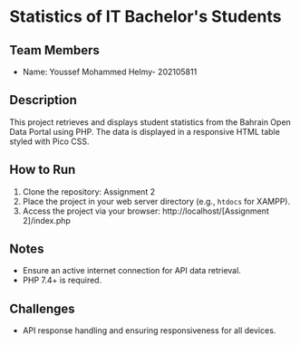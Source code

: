 # Statistics of IT Bachelor's Students

## Team Members
- Name: Youssef Mohammed Helmy- 202105811

## Description
This project retrieves and displays student statistics from the Bahrain Open Data Portal using PHP. The data is displayed in a responsive HTML table styled with Pico CSS.

## How to Run
1. Clone the repository: Assignment 2
2. Place the project in your web server directory (e.g., `htdocs` for XAMPP).
3. Access the project via your browser: http://localhost/[Assignment 2]/index.php

## Notes
- Ensure an active internet connection for API data retrieval.
- PHP 7.4+ is required.

## Challenges
- API response handling and ensuring responsiveness for all devices.
